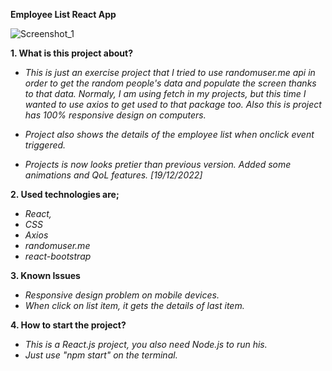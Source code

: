 **Employee List React App**

![Screenshot_1](https://user-images.githubusercontent.com/32496821/208437029-c65ad056-9206-4a40-a846-54c955f509d5.png)

**1. What is this project about?**

- *This is just an exercise project that I tried to use randomuser.me api in order to get the random people's data and populate the screen thanks to that data. Normaly, I am using fetch in my projects, but this time I wanted to use axios to get used to that package too. Also this is project has 100% responsive design on computers.*

- *Project also shows the details of the employee list when onclick event triggered.*

- *Projects is now looks pretier than previous version. Added some animations and QoL features. [19/12/2022]*

**2. Used technologies are;**

- *React,*
- *CSS*
- *Axios*
- *randomuser.me*
- *react-bootstrap*

**3. Known Issues**

- *Responsive design problem on mobile devices.*
- *When click on list item, it gets the details of last item.*

**4. How to start the project?**
- *This is a React.js project, you also need Node.js to run his.*
- *Just use "npm start" on the terminal.*